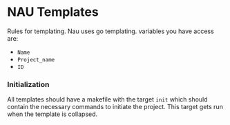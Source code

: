 # NAU Templates

Rules for templating.
Nau uses go templating. variables you have access are:
- `Name`
- `Project_name`
- `ID` 

### Initialization
All templates should have a makefile with the target `init` which should contain the necessary commands to initiate the project. This target gets run when the template is collapsed.
